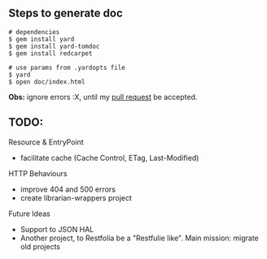 ## Steps to generate doc

```
# dependencies
$ gem install yard
$ gem install yard-tomdoc
$ gem install redcarpet

# use params from .yardopts file
$ yard
$ open doc/index.html
```
**Obs:** ignore errors :X, until my [pull request](https://github.com/rubyworks/yard-tomdoc/pull/5) be accepted.

## TODO:

Resource & EntryPoint

* facilitate cache (Cache Control, ETag, Last-Modified)

HTTP Behaviours

* improve 404 and 500 errors
* create librarian-wrappers project

Future Ideas

* Support to JSON HAL
* Another project, to Restfolia be a "Restfulie like". Main mission: migrate old projects

